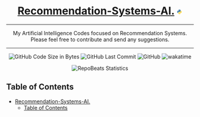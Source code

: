 <div align="center">
  
# [Recommendation-Systems-AI.](https://github.com/BrenoFariasdaSilva/Recommendation-Systems-AI) <img src="https://github.com/devicons/devicon/blob/master/icons/python/python-original.svg"  width="3%" height="3%">

</div>

<div align="center">
  
---

My Artificial Intelligence Codes focused on Recommendation Systems. \
Please feel free to contribute and send any suggestions.
  
---

</div>

<div align="center">

![GitHub Code Size in Bytes](https://img.shields.io/github/languages/code-size/BrenoFariasdaSilva/Recommendation-Systems-AI)
![GitHub Last Commit](https://img.shields.io/github/last-commit/BrenoFariasdaSilva/Recommendation-Systems-AI)
![GitHub](https://img.shields.io/github/license/BrenoFariasdaSilva/Recommendation-Systems-AI)
![wakatime](https://wakatime.com/badge/github/BrenoFariasdaSilva/Recommendation-Systems-AI.svg)

</div>

<div align="center">
  
![RepoBeats Statistics](https://repobeats.axiom.co/api/embed/17c40a5749ef0d24c71b806fafb4ddd7323fef88.svg "Repobeats analytics image")

</div>

## Table of Contents
- [Recommendation-Systems-AI. ](#recommendation-systems-ai-)
	- [Table of Contents](#table-of-contents)

